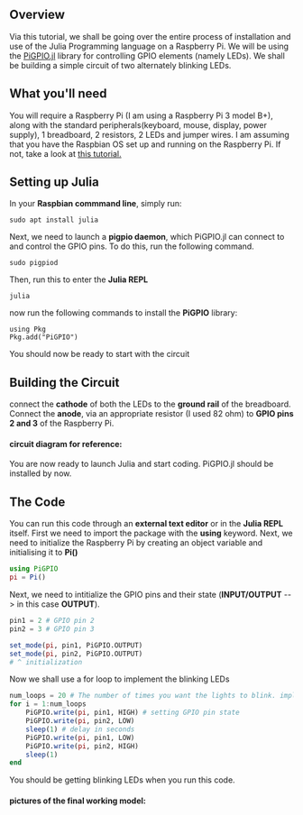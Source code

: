 ## Overview
Via this tutorial, we shall be going over the entire process of installation and use of the Julia Programming language on a Raspberry Pi. We will be using the [PiGPIO.jl](https://github.com/JuliaBerry/PiGPIO.jl) library for controlling GPIO elements (namely LEDs). We shall be building a simple circuit of two alternately blinking LEDs.

## What you'll need
You will require a Raspberry Pi (I am using a Raspberry Pi 3 model B+), along with the standard peripherals(keyboard, mouse, display, power supply), 1 breadboard, 2 resistors, 2 LEDs and jumper wires. I am assuming that you have the Raspbian OS set up and running on the Raspberry Pi. If not, take a look at [this tutorial.](https://projects.raspberrypi.org/en/projects/raspberry-pi-setting-up)

## Setting up Julia

In your __Raspbian commmand line__, simply run:

```
sudo apt install julia
```
Next, we need to launch a __pigpio daemon__, which PiGPIO.jl can connect to and control the GPIO pins. To do this, run the following command.
```
sudo pigpiod
```
Then, run this to enter the __Julia REPL__
```
julia
```
now run the following commands to install the __PiGPIO__ library:

```
using Pkg
Pkg.add("PiGPIO")
```
You should now be ready to start with the circuit

## Building the Circuit

connect the __cathode__ of both the LEDs to the __ground rail__ of the breadboard. Connect the __anode__, via an appropriate resistor (I used 82 ohm) to __GPIO pins 2 and 3__ of the Raspberry Pi.

#### circuit diagram for reference: 
<circuit diagram>

<circuit pic>
 
You are now ready to launch Julia and start coding. PiGPIO.jl should be installed by now.

## The Code
You can run this code through an __external text editor__ or in the __Julia REPL__ itself.
First we need to import the package with the __using__ keyword. Next, we need to initialize the Raspberry Pi by creating an object variable and initialising it to __Pi()__
```Julia
using PiGPIO
pi = Pi()
```
Next, we need to intitialize the GPIO pins and their state (__INPUT/OUTPUT__ --> in this case __OUTPUT__).
```Julia
pin1 = 2 # GPIO pin 2
pin2 = 3 # GPIO pin 3

set_mode(pi, pin1, PiGPIO.OUTPUT) 
set_mode(pi, pin2, PiGPIO.OUTPUT)
# ^ initialization
```
Now we shall use a for loop to implement the blinking LEDs
```Julia
num_loops = 20 # The number of times you want the lights to blink. implement using while for infinite loop.
for i = 1:num_loops
    PiGPIO.write(pi, pin1, HIGH) # setting GPIO pin state
    PiGPIO.write(pi, pin2, LOW)
    sleep(1) # delay in seconds
    PiGPIO.write(pi, pin1, LOW)
    PiGPIO.write(pi, pin2, HIGH)
    sleep(1)
end
```
You should be getting blinking LEDs when you run this code. 

#### pictures of the final working model: 

<pic>
 <pic>
  <vid>

